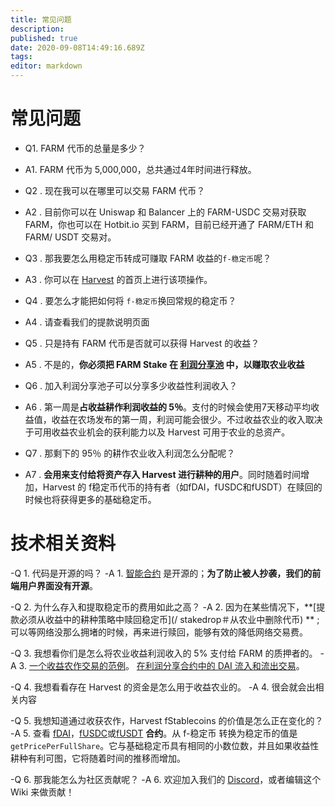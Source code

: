 ```yaml
---
title: 常见问题
description: 
published: true
date: 2020-09-08T14:49:16.689Z
tags: 
editor: markdown
---
```


# 常见问题

- Q1. FARM 代币的总量是多少？
- A1. FARM 代币为 5,000,000，总共通过4年时间进行释放。

- Q2 . 现在我可以在哪里可以交易 FARM 代币？
- A2 . 目前你可以在 Uniswap 和 Balancer 上的 FARM-USDC 交易对获取 FARM，你也可以在 Hotbit.io 买到 FARM，目前已经开通了 FARM/ETH 和 FARM/ USDT 交易对。

- Q3 . 那我要怎么用稳定币转成可赚取 FARM 收益的`f-稳定币`呢？
- A3 . 你可以在 [Harvest](https://harvest.finance/) 的首页上进行该项操作。

- Q4 . 要怎么才能把如何将 `f-稳定币`换回常规的稳定币？
- A4 . 请查看我们的提款说明页面

- Q5 . 只是持有 FARM 代币是否就可以获得 Harvest 的收益？
- A5 . 不是的，**你必须把 FARM Stake 在 [利润分享池](https://harvest.finance/earn) 中，以赚取农业收益**

- Q6 . 加入利润分享池子可以分享多少收益性利润收入？
- A6 . 第一周是**占收益耕作利润收益的 5％**。支付的时候会使用7天移动平均收益值，收益在农场发布的第一周，利润可能会很少。不过收益农业的收入取决于可用收益农业机会的获利能力以及 Harvest 可用于农业的总资产。

- Q7 . 那剩下的 95％ 的耕作农业收入利润怎么分配呢？
- A7 . **会用来支付给将资产存入 Harvest 进行耕种的用户**。同时随着时间增加，Harvest 的 f稳定币代币的持有者（如fDAI，fUSDC和fUSDT）在赎回的时候也将获得更多的基础稳定币。


# 技术相关资料

-Q 1. 代码是开源的吗？
-A 1. [智能合约](https://github.com/harvest-finance/harvest) 是开源的；**为了防止被人抄袭，我们的前端用户界面没有开源**。

-Q 2. 为什么存入和提取稳定币的费用如此之高？
-A 2. 因为在某些情况下，**[提款必须从收益中的耕种策略中赎回稳定币](/ stakedrop＃从农业中删除代币) ** ;可以等网络没那么拥堵的时候，再来进行赎回，能够有效的降低网络交易费。

-Q 3. 我想看你们是怎么将农业收益利润收入的 5% 支付给 FARM 的质押者的。
-A 3. [一个收益农作交易的范例](https://etherscan.io/tx/0xabd90485e1c558a25b1f8a7f04f338bc5d32151aaa72a2468b739dcf5442d07e)。 [在利润分享合约中的 DAI 流入和流出交易](https://etherscan.io/token/0x6b175474e89094c44da98b954eedeac495271d0f?a=0xae024f29c26d6f71ec71658b1980189956b0546d)。

-Q 4. 我想看看存在 Harvest 的资金是怎么用于收益农业的。
-A 4. 很会就会出相关内容

-Q 5. 我想知道通过收获农作，Harvest fStablecoins 的价值是怎么正在变化的？
-A 5. 查看 [fDAI](https://etherscan.io/address/0xe85c8581e60d7cd32bbfd86303d2a4fa6a951dac#readContract)，[fUSDC](https://etherscan.io/address/0xc3f7ffb5d5869b3ade9448d094d81b0521e8326f#readContract)或[fUSDT](https://etherscan.io/address/0xc7ee21406bb581e741fbb8b21f213188433d9f2f#readContract) **合约**。从 f-稳定币 转换为稳定币的值是`getPricePerFullShare`。它与基础稳定币具有相同的小数位数，并且如果收益性耕种有利可图，它将随着时间的推移而增加。

-Q 6. 那我能怎么为社区贡献呢？
-A 6. 欢迎加入我们的 [Discord](https://discord.gg/R5SeTVR)，或者编辑这个 Wiki 来做贡献！



